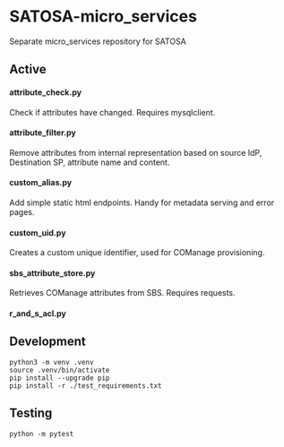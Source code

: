 # SATOSA-micro_services
Separate micro_services repository for SATOSA

## Active
#### attribute_check.py
Check if attributes have changed. Requires mysqlclient.
#### attribute_filter.py
Remove attributes from internal representation based on source IdP, Destination SP, attribute name and content.
#### custom_alias.py
Add simple static html endpoints. Handy for metadata serving and error pages.
#### custom_uid.py
Creates a custom unique identifier, used for COManage provisioning.
#### sbs_attribute_store.py
Retrieves COManage attributes from SBS. Requires requests.

#### r_and_s_acl.py

## Development
```
python3 -m venv .venv
source .venv/bin/activate
pip install --upgrade pip
pip install -r ./test_requirements.txt
```
## Testing
```
python -m pytest
```

